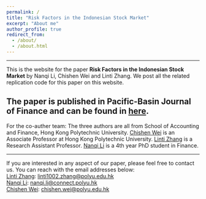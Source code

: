 ```yaml
---
permalink: /
title: "Risk Factors in the Indonesian Stock Market"
excerpt: "About me"
author_profile: true
redirect_from: 
  - /about/
  - /about.html
---
```




-----
This is the website for the paper **Risk Factors in the Indonesian Stock Market** by Nanqi Li, Chishen Wei and Linti Zhang. We post all the related replication code for this paper on this website.


The paper is published in Pacific-Basin Journal of Finance and can be found in [here](https://www.sciencedirect.com/science/article/pii/S0927538X23002469). 
-----
For the co-auther team: The three authors are all from School of Accounting and Finance, Hong Kong Polytechnic University. [Chishen Wei](https://sites.google.com/view/profwei/home) is an Associate Professor at Hong Kong Polytechnic University. [Linti Zhang](https://www.polyu.edu.hk/en/af/people/academic-staff/dr-linti-zhang/) is a Research Assistant Professor. [Nanqi Li](https://www.polyu.edu.hk/af/people/research-students/ms-nanqi-li/) is a 4th year PhD student in Finance. 

-----
If you are interested in any aspect of our paper, please feel free to contact us. You can reach with the email addresses below: 
<br>
[Linti Zhang](mailto:linti1002.zhang@polyu.edu.hk): linti1002.zhang@polyu.edu.hk
<br>
[Nanqi Li](mailto:nanqi.li@connect.polyu.hk): nanqi.li@connect.polyu.hk
<br>
[Chishen Wei](mailto:chishen.wei@polyu.edu.hk): chishen.wei@polyu.edu.hk
<br>


